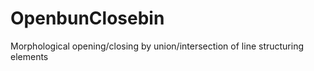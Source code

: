 OpenbunClosebin
===============

Morphological opening/closing by union/intersection of line structuring elements